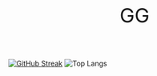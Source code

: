 <div align="center" style="font-size: 40px;"> <br> GG <br> </div>

[![GitHub Streak](https://github-readme-streak-stats-stef-00012.vercel.app?user=fk2731&theme=transparent&hide_border=true&border_radius=9&mode=weekly&card_width=521&background=45%2C441FEB5E%2C344AEB89)](https://git.io/streak-stats)
![Top Langs](https://github-readme-stats.vercel.app/api/top-langs/?username=fk2731&layout=compact&theme=aura)
